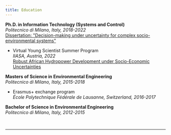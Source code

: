 ```yaml
---
title: Education
---
```


**Ph.D. in Information Technology (Systems and Control)** <br>
*Politecnico di Milano, Italy, 2018-2022* <br>
<a href="https://www.politesi.polimi.it/handle/10589/183021"> Dissertation: "Decision-making under uncertainty for complex socio-environmental systems" </a>
  + Virtual Young Scientist Summer Program <br>
    *IIASA, Austria, 2022* <br>
    <a href="https://pure.iiasa.ac.at/id/eprint/17664/1/YSSP_report%20Carlino.pdf"> Robust African Hydropower Development under Socio-Economic Uncertainties </a>
    
**Masters of Science in Environmental Engineering** <br>
*Politecnico di Milano, Italy, 2015-2018*

  + Erasmus+ exchange program <br>
    *École Polytechnique Fédérale de Lausanne, Switzerland, 2016-2017*

**Bachelor of Science in Environmental Engineering** <br>
*Politecnico di Milano, Italy, 2012-2015*

<br>

<hr> 

